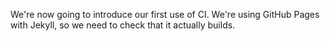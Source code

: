 We're now going to introduce our first use of CI. We're using GitHub Pages with Jekyll, so we need to check that it actually builds.